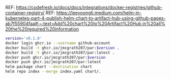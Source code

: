 


REF: https://codefresh.io/docs/docs/integrations/docker-registries/github-container-registry/
REF: https://leeyoongti.medium.com/helm-in-kubernetes-part-4-publish-helm-chart-to-artifact-hub-using-github-pages-ab7f55904faa#:~:text=Add%20chart%20to%20Artifact%20Hub,in%20all%20the%20required%20information

```bash
version='v0.1.0'
docker login ghcr.io --username github-account
docker build -t ghcr.io/jmcgrath207/par:$version .
docker build -t ghcr.io/jmcgrath207/par:latest .
docker push ghcr.io/jmcgrath207/par:$version 
docker push ghcr.io/jmcgrath207/par:latest 
helm package chart --destination chart
helm repo index --merge index.yaml chart/.
```